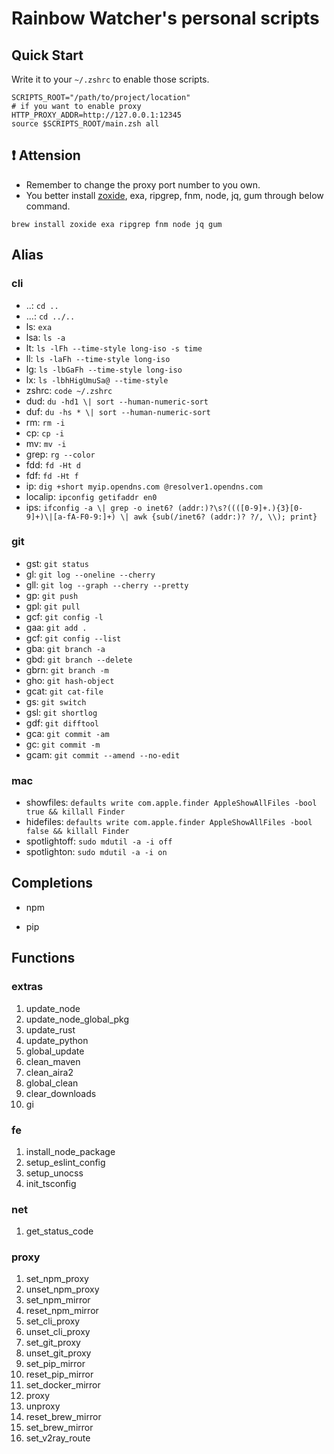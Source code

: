 # Rainbow Watcher's personal scripts

## Quick Start 

Write it to your `~/.zshrc` to enable those scripts.

```shell
SCRIPTS_ROOT="/path/to/project/location"
# if you want to enable proxy
HTTP_PROXY_ADDR=http://127.0.0.1:12345
source $SCRIPTS_ROOT/main.zsh all
```

## :exclamation: Attension

- Remember to change the proxy port number to you own.
- You better install [zoxide](https://github.com/ajeetdsouza/zoxide), exa, ripgrep, fnm, node, jq, gum through below command.

```shell
brew install zoxide exa ripgrep fnm node jq gum
```

## Alias

### cli

- ..: `cd ..`
- ...: `cd ../..`
- ls: `exa`
- lsa: `ls -a`
- lt: `ls -lFh --time-style long-iso -s time`
- ll: `ls -laFh --time-style long-iso`
- lg: `ls -lbGaFh --time-style long-iso`
- lx: `ls -lbhHigUmuSa@ --time-style`
- zshrc: `code ~/.zshrc`
- dud: `du -hd1 \| sort --human-numeric-sort`
- duf: `du -hs * \| sort --human-numeric-sort`
- rm: `rm -i`
- cp: `cp -i`
- mv: `mv -i`
- grep: `rg --color`
- fdd: `fd -Ht d`
- fdf: `fd -Ht f`
- ip: `dig +short myip.opendns.com @resolver1.opendns.com`
- localip: `ipconfig getifaddr en0`
- ips: `ifconfig -a \| grep -o inet6? (addr:)?\s?((([0-9]+.){3}[0-9]+)\|[a-fA-F0-9:]+) \| awk {sub(/inet6? (addr:)? ?/, \\); print}`

### git

- gst: `git status`
- gl: `git log --oneline --cherry`
- gll: `git log --graph --cherry --pretty`
- gp: `git push`
- gpl: `git pull`
- gcf: `git config -l`
- gaa: `git add .`
- gcf: `git config --list`
- gba: `git branch -a`
- gbd: `git branch --delete`
- gbrn: `git branch -m`
- gho: `git hash-object`
- gcat: `git cat-file`
- gs: `git switch`
- gsl: `git shortlog`
- gdf: `git difftool`
- gca: `git commit -am`
- gc: `git commit -m`
- gcam: `git commit --amend --no-edit`

### mac

- showfiles: `defaults write com.apple.finder AppleShowAllFiles -bool true && killall Finder`
- hidefiles: `defaults write com.apple.finder AppleShowAllFiles -bool false && killall Finder`
- spotlightoff: `sudo mdutil -a -i off`
- spotlighton: `sudo mdutil -a -i on`

## Completions

- npm

- pip

## Functions

### extras

1. update_node
2. update_node_global_pkg
3. update_rust
4. update_python
5. global_update
6. clean_maven
7. clean_aira2
8. global_clean
9. clear_downloads
10. gi

### fe

1. install_node_package
2. setup_eslint_config
3. setup_unocss
4. init_tsconfig

### net

1. get_status_code

### proxy

1. set_npm_proxy
2. unset_npm_proxy
3. set_npm_mirror
4. reset_npm_mirror
5. set_cli_proxy
6. unset_cli_proxy
7. set_git_proxy
8. unset_git_proxy
9. set_pip_mirror
10. reset_pip_mirror
11. set_docker_mirror
12. proxy
13. unproxy
14. reset_brew_mirror
15. set_brew_mirror
16. set_v2ray_route


